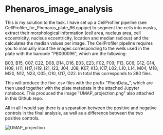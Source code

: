 # Phenaros_image_analysis

This is my solution to the task. I have set up a CellProfiler pipeline (see CellProfiler_for_Phenaros_plate_96.cppipe) to segment the cells into masks, extract their morphological information (cell area, nucleus area, cell eccentricity, nucleus eccentricity, location and median radious) and the calculates the median values per image.
The CellProfiler pipeline requires you to manually input the images corresponding to the wells used in the plate with the barcode "PB000096", which are the following:

  B03, B15, C07, C22, D08, D14, D16, E03, E23, F02, F09, F13, G06, G12, G14, H08, H11, H17, H19, I21, I23, J04, J08, K07, K13, K17, L02, L10, L14, M04, M18, M20, N12, N23, O05, O10, O17, O22. In total this corresponds to 380 files.

  This will produce the five .csv files with the prefix "PhenData_", which are then used together with the plate metadata in the attached Jupyter notebook.
  This produced the image "UMAP_projection.png" also attached in this Github repo. 

  All in all I would say there is a separation between the positive and negative controls in the final analysis, as well as a difference between the two positive controls.
  


![UMAP_projection](https://github.com/Kullenberg/Phenaros-Task/assets/169141280/896b2311-552e-4bc7-8693-e0e4cc3941d3)

